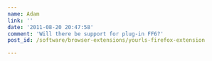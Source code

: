 ```yaml
---
name: Adam
link: ''
date: '2011-08-20 20:47:58'
comment: 'Will there be support for plug-in FF6?'
post_id: /software/browser-extensions/yourls-firefox-extension

---
```



